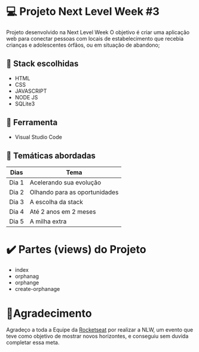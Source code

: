 # :computer: Projeto Next Level Week #3
Projeto desenvolvido na Next Level Week
O objetivo é criar uma aplicação web para conectar pessoas com locais de estabelecimento que recebia crianças e adolescentes órfãos, ou em situação de abandono;

## :dart: Stack escolhidas
* HTML
* CSS
* JAVASCRIPT
* NODE JS
* SQLite3

## :wrench: Ferramenta
* Visual Studio Code

## :pushpin: Temáticas abordadas
Dias   | Tema
--------- | ------
Dia 1 | Acelerando sua evolução
Dia 2 | Olhando para as oportunidades
Dia 3 | A escolha da stack
Dia 4 | Até 2 anos em 2 meses
Dia 5 | A milha extra

# :heavy_check_mark: Partes (views) do Projeto
* index
* orphanag
* orphange
* create-orphanage

# :purple_heart:Agradecimento
Agradeço a toda a Equipe da [Rocketseat](https://github.com/Rocketseat) por realizar a NLW, um evento que teve como objetivo de mostrar novos horizontes, e conseguiu sem duvida completar essa meta.
